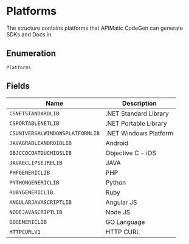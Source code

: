 
# Platforms

The structure contains platforms that APIMatic CodeGen can generate SDKs and Docs in.

## Enumeration

`Platforms`

## Fields

| Name | Description |
|  --- | --- |
| `CSNETSTANDARDLIB` | .NET Standard Library |
| `CSPORTABLENETLIB` | .NET Portable Library |
| `CSUNIVERSALWINDOWSPLATFORMLIB` | .NET Windows Platform |
| `JAVAGRADLEANDROIDLIB` | Android |
| `OBJCCOCOATOUCHIOSLIB` | Objective C  - iOS |
| `JAVAECLIPSEJRELIB` | JAVA |
| `PHPGENERICLIB` | PHP |
| `PYTHONGENERICLIB` | Python |
| `RUBYGENERICLIB` | Ruby |
| `ANGULARJAVASCRIPTLIB` | Angular JS |
| `NODEJAVASCRIPTLIB` | Node JS |
| `GOGENERICLIB` | GO Language |
| `HTTPCURLV1` | HTTP CURL |

